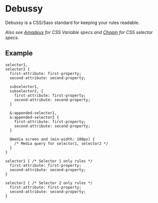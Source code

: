 # Debussy

Debussy is a CSS/Sass standard for keeping your rules readable.

*Also see [Amadeus](https://github.com/ajkochanowicz/Amadeus) for CSS Variable specs and [Chopin](https://github.com/ajkochanowicz/Chopin) for CSS selector specs.*

## Example

    selector1,
    selector2 {
      first-attribute: first-property;
      second-attribute: second-property;
      
      subselector1,
      subselector2, {
        first-attribute: first-property;
        second-attribute: second-property;
      }
      
      &:appended-selector1,
      &:appended-selector2 {
        first-attribute: first-property;
        second-attribute: second-property;
      }
      
      @media screen and (min-width: 100px) {
        /* Media query for selector1, selector2 */
      }
    }
    
    selector1 { /* Selector 1 only rules */
      first-attribute: first-property;
      second-attribute: second-property;
    }
    
    selector2 { /* Selector 2 only rules */      
      first-attribute: first-property;
      second-attribute: second-property;
    }
